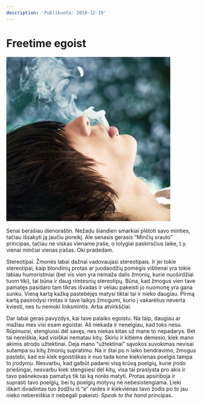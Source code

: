```yaml
---
description: 'Publikuota: 2010-12-19'
---
```


# Freetime egoist

![](../../.gitbook/assets/29bcc89a9fcb91d9e50a4a164e71899e_thumb.jpg)

Senai berašiau dienoraštin. Nežadu šiandien smarkiai plėtoti savo minties, tačiau išsakyti ją jaučiu poreikį. Ale senasis gerasis “Minčių srauto” principas, tačiau ne viskas viename įraše, o tolygiai paskirsčius laike, t.y. vienai minčiai vienas įrašas. Oki pradedam.

Stereotipai. Žmonės labai dažnai vadovaujasi stereotipais. Ir jei tokie stereotipai, kaip blondinių protas ar juodaodžių pomėgis vištienai yra tokie labiau humoristiniai \(bet vis vien yra nemaža dalis žmonių, kurie nuoširdžiai tuom tiki\), tai būna ir daug rimtesnių stereotipų. Būna, kad žmogus vien tave pamatęs pasidaro tam tikras išvadas ir vėliau pakeisti jo nuomonę yra gana sunku. Vieną kartą kažką pastebėjęs matysi tiktai tai ir nieko daugiau. Pirmą kartą pasirodysi rimtas ir tave laikys žmogumi, kurio į vakarėlius neverta kviesti, nes tu nemoki linksmintis. Arba atvirkščiai.

Dar labai geras pavyzdys, kai tave palaiko egoistu. Na taip, daugiau ar mažiau mes visi esam egoistai. Aš niekada ir neneigiau, kad toks nesu. Rūpinuosi, stengiuosi dėl savęs, nes niekas kitas už mane to nepadarys. Bet tai nereiškia, kad visiškai nematau kitų. Skiriu ir kitiems dėmesio, kiek mano akimis atrodo užtektinai. Deja mano “užtektinai” sąvokos suvokimas nevisai sutampa su kitų žmonių supratimu. Na ir štai po n laiko bendravimo, žmogus pastebi, kad esi kiek egoistiškas ir nuo tada kone kiekvienas poelgis tampa to įrodymu. Nesvarbu, kad galbūt padarei visą krūvą poelgių, kurie įrodo priešingai, nesvarbu kiek stengsiesi dėl kitų, visa tai praslysta pro akis ir tavo pašnekovas pamatys tik tai ką norės matyti. Protas apsiriboja ir suprasti tavo poelgių, bei tų poelgių motyvų nė nebesistengiama. Lieki iškart išvadintas tuo žodžiu iš “e” raidės ir kiekvienas tavo žodis po to jau nieko nebereiškia ir nebegali pakeisti. _Speak to the hand_ principas.

